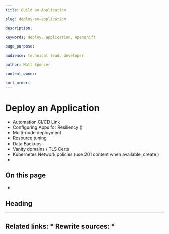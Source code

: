 ```yaml
---
title: Build an Application

slug: deploy-an-application

description: 

keywords: deploy, application, openshift

page_purpose: 

audience: technical lead, developer

author: Matt Spencer

content_owner: 

sort_order: 
---
```


# Deploy an Application


- Automation CI/CD Link
- Configuring Apps for Resiliency ()
- Multi-node deployment
- Resource tuning
- Data Backups 
- Vanity domains / TLS Certs
- Kubernetes Network policies (use 201 content when available, create )
- 



## On this page
- 

## Heading<a name="section-name"></a>





---
Related links:
* 
Rewrite sources:
* 
---
